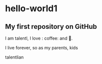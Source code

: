 # hello-world1

## My first repository on GitHub

I am talentl, I love : coffee: and :pizza:.

I live forever, so as my parents, kids

talentlian
